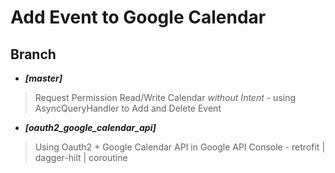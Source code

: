 # Add Event to Google Calendar

## Branch
- ***[master]*** 
> Request Permission Read/Write Calendar *without Intent* - using AsyncQueryHandler to Add and Delete Event 

- ***[oauth2_google_calendar_api]*** 
> Using Oauth2 + Google Calendar API in Google API Console - retrofit | dagger-hilt | coroutine
